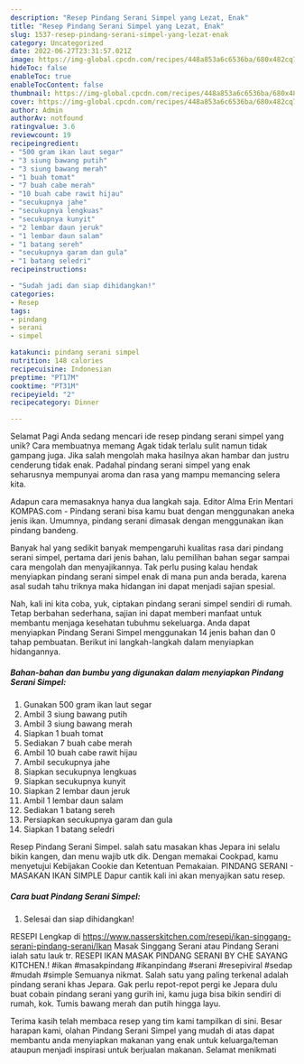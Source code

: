 ```yaml
---
description: "Resep Pindang Serani Simpel yang Lezat, Enak"
title: "Resep Pindang Serani Simpel yang Lezat, Enak"
slug: 1537-resep-pindang-serani-simpel-yang-lezat-enak
category: Uncategorized
date: 2022-06-27T23:31:57.021Z
image: https://img-global.cpcdn.com/recipes/448a853a6c6536ba/680x482cq70/pindang-serani-simpel-foto-resep-utama.jpg
hideToc: false
enableToc: true
enableTocContent: false
thumbnail: https://img-global.cpcdn.com/recipes/448a853a6c6536ba/680x482cq70/pindang-serani-simpel-foto-resep-utama.jpg
cover: https://img-global.cpcdn.com/recipes/448a853a6c6536ba/680x482cq70/pindang-serani-simpel-foto-resep-utama.jpg
author: Admin
authorAv: notfound
ratingvalue: 3.6
reviewcount: 19
recipeingredient:
- "500 gram ikan laut segar"
- "3 siung bawang putih"
- "3 siung bawang merah"
- "1 buah tomat"
- "7 buah cabe merah"
- "10 buah cabe rawit hijau"
- "secukupnya jahe"
- "secukupnya lengkuas"
- "secukupnya kunyit"
- "2 lembar daun jeruk"
- "1 lembar daun salam"
- "1 batang sereh"
- "secukupnya garam dan gula"
- "1 batang seledri"
recipeinstructions:

- "Sudah jadi dan siap dihidangkan!"
categories:
- Resep
tags:
- pindang
- serani
- simpel

katakunci: pindang serani simpel 
nutrition: 148 calories
recipecuisine: Indonesian
preptime: "PT17M"
cooktime: "PT31M"
recipeyield: "2"
recipecategory: Dinner

---
```



Selamat Pagi Anda sedang mencari ide resep pindang serani simpel yang unik? Cara membuatnya memang Agak tidak terlalu sulit namun tidak gampang juga. Jika salah mengolah maka hasilnya akan hambar dan justru cenderung tidak enak. Padahal pindang serani simpel yang enak seharusnya mempunyai aroma dan rasa yang mampu memancing selera kita.


Adapun cara memasaknya hanya dua langkah saja. Editor Alma Erin Mentari KOMPAS.com - Pindang serani bisa kamu buat dengan menggunakan aneka jenis ikan. Umumnya, pindang serani dimasak dengan menggunakan ikan pindang bandeng.

Banyak hal yang sedikit banyak mempengaruhi kualitas rasa dari pindang serani simpel, pertama dari jenis bahan, lalu pemilihan bahan segar sampai cara mengolah dan menyajikannya. Tak perlu pusing kalau hendak menyiapkan pindang serani simpel enak di mana pun anda berada, karena asal sudah tahu triknya maka hidangan ini dapat menjadi sajian spesial.


Nah, kali ini kita coba, yuk, ciptakan pindang serani simpel sendiri di rumah. Tetap berbahan sederhana, sajian ini dapat memberi manfaat untuk membantu menjaga kesehatan tubuhmu sekeluarga. Anda dapat menyiapkan Pindang Serani Simpel menggunakan 14 jenis bahan dan 0 tahap pembuatan. Berikut ini langkah-langkah dalam menyiapkan hidangannya.

<!--inarticleads1-->

##### Bahan-bahan dan bumbu yang digunakan dalam menyiapkan Pindang Serani Simpel:

1. Gunakan 500 gram ikan laut segar
1. Ambil 3 siung bawang putih
1. Ambil 3 siung bawang merah
1. Siapkan 1 buah tomat
1. Sediakan 7 buah cabe merah
1. Ambil 10 buah cabe rawit hijau
1. Ambil secukupnya jahe
1. Siapkan secukupnya lengkuas
1. Siapkan secukupnya kunyit
1. Siapkan 2 lembar daun jeruk
1. Ambil 1 lembar daun salam
1. Sediakan 1 batang sereh
1. Persiapkan secukupnya garam dan gula
1. Siapkan 1 batang seledri


Resep Pindang Serani Simpel. salah satu masakan khas Jepara ini selalu bikin kangen, dan menu wajib utk dik. Dengan memakai Cookpad, kamu menyetujui Kebijakan Cookie dan Ketentuan Pemakaian. PINDANG SERANI - MASAKAN IKAN SIMPLE Dapur cantik kali ini akan menyajikan satu resep. 

<!--inarticleads2-->

##### Cara buat Pindang Serani Simpel:


1. Selesai dan siap dihidangkan!

RESEPI Lengkap di https://www.nasserskitchen.com/resepi/ikan-singgang-serani-pindang-serani/Ikan Masak Singgang Serani atau Pindang Serani ialah satu lauk tr. RESEPI IKAN MASAK PINDANG SERANI BY CHE SAYANG KITCHEN.! #ikan #masakpindang #ikanpindang #serani #resepiviral #sedap #mudah #simple Semuanya nikmat. Salah satu yang paling terkenal adalah pindang serani khas Jepara. Gak perlu repot-repot pergi ke Jepara dulu buat cobain pindang serani yang gurih ini, kamu juga bisa bikin sendiri di rumah, kok. Tumis bawang merah dan putih hingga layu. 

Terima kasih telah membaca resep yang tim kami tampilkan di sini. Besar harapan kami, olahan Pindang Serani Simpel yang mudah di atas dapat membantu anda menyiapkan makanan yang enak untuk keluarga/teman ataupun menjadi inspirasi untuk berjualan makanan. Selamat menikmati
